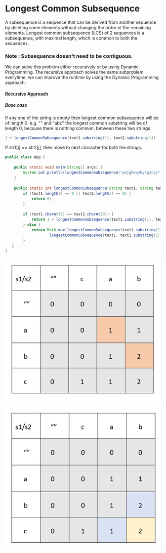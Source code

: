 # Longest Common Subsequence

A subsequence is a sequence that can be derived from another sequence by deleting some elements without changing the order of the remaining elements. Longest common subsequence (LCS) of 2 sequences is a subsequence, with maximal length, which is common to both the sequences.

### Note : Subsequence doesn't need to be contiguous.

We can solve this problem either recursively or by using Dynamic Programming. The recursive approach solves the same subproblem everytime, we can improve the runtime by using the Dynamic Programming approach.

#### Recursive Approach

##### Base case
If any one of the string is empty then longest common subsequence will be of length 0. 
e.g. "" and "abc" the longest common substring will be of length 0, because there is nothing common, between these two strings. 

```java
1 + longestCommonSubsequence(text1.substring(1), text2.substring(1))
```

If str1[i] == str2[j], then move to next character for both the strings.


```java
public class App {
	
	public static void main(String[] args) {
		System.out.println(longestCommonSubsequence("pmjghexybyrgzczy", "hafcdqbgncrcbihkd"));
	}

	public static int longestCommonSubsequence(String text1, String text2) {
		if (text1.length() == 0 || text2.length() == 0) {
			return 0;
		}

		if (text1.charAt(0) == text2.charAt(0)) {
			return 1 + longestCommonSubsequence(text1.substring(1), text2.substring(1));
		} else {
			return Math.max(longestCommonSubsequence(text1.substring(1), text2),
					longestCommonSubsequence(text1, text2.substring(1)));
		}
   }
}

```

![When we can move to only right left](LCS-1.PNG?raw=true "Title")



![When we can move to only right left](LCS-2.PNG?raw=true "Title")
